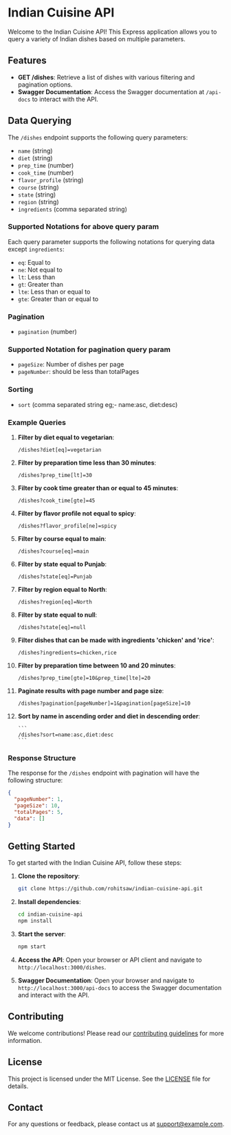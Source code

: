 # Indian Cuisine API

Welcome to the Indian Cuisine API! This Express application allows you to query a variety of Indian dishes based on multiple parameters.

## Features

- **GET /dishes**: Retrieve a list of dishes with various filtering and pagination options.
- **Swagger Documentation**: Access the Swagger documentation at `/api-docs` to interact with the API.

## Data Querying

The `/dishes` endpoint supports the following query parameters:

- `name` (string)
- `diet` (string)
- `prep_time` (number)
- `cook_time` (number)
- `flavor_profile` (string)
- `course` (string)
- `state` (string)
- `region` (string)
- `ingredients` (comma separated string)

### Supported Notations for above query param

Each query parameter supports the following notations for querying data except `ingredients`:

- `eq`: Equal to
- `ne`: Not equal to
- `lt`: Less than
- `gt`: Greater than
- `lte`: Less than or equal to
- `gte`: Greater than or equal to

### Pagination

- `pagination` (number)

### Supported Notation for pagination query param

- `pageSize`: Number of dishes per page
- `pageNumber`: should be less than totalPages

### Sorting

- `sort` (comma separated string eg;- name:asc, diet:desc)

### Example Queries

1. **Filter by diet equal to vegetarian**:

   ```
   /dishes?diet[eq]=vegetarian
   ```

2. **Filter by preparation time less than 30 minutes**:

   ```
   /dishes?prep_time[lt]=30
   ```

3. **Filter by cook time greater than or equal to 45 minutes**:

   ```
   /dishes?cook_time[gte]=45
   ```

4. **Filter by flavor profile not equal to spicy**:

   ```
   /dishes?flavor_profile[ne]=spicy
   ```

5. **Filter by course equal to main**:

   ```
   /dishes?course[eq]=main
   ```

6. **Filter by state equal to Punjab**:

   ```
   /dishes?state[eq]=Punjab
   ```

7. **Filter by region equal to North**:

   ```
   /dishes?region[eq]=North
   ```

8. **Filter by state equal to null**:

   ```
   /dishes?state[eq]=null
   ```

9. **Filter dishes that can be made with ingredients 'chicken' and 'rice'**:

   ```
   /dishes?ingredients=chicken,rice
   ```

10. **Filter by preparation time between 10 and 20 minutes**:

    ```
    /dishes?prep_time[gte]=10&prep_time[lte]=20
    ```

11. **Paginate results with page number and page size**:

    ```
    /dishes?pagination[pageNumber]=1&pagination[pageSize]=10
    ```


12. **Sort by name in ascending order and diet in descending order**:

        ```
        /dishes?sort=name:asc,diet:desc
        ```

### Response Structure

The response for the `/dishes` endpoint with pagination will have the following structure:

```json
{
  "pageNumber": 1,
  "pageSize": 10,
  "totalPages": 5,
  "data": []
}
```

## Getting Started

To get started with the Indian Cuisine API, follow these steps:

1. **Clone the repository**:

   ```bash
   git clone https://github.com/rohitsaw/indian-cuisine-api.git
   ```

2. **Install dependencies**:

   ```bash
   cd indian-cuisine-api
   npm install
   ```

3. **Start the server**:

   ```bash
   npm start
   ```

4. **Access the API**:
   Open your browser or API client and navigate to `http://localhost:3000/dishes`.

5. **Swagger Documentation**:
   Open your browser and navigate to `http://localhost:3000/api-docs` to access the Swagger documentation and interact with the API.

## Contributing

We welcome contributions! Please read our [contributing guidelines](CONTRIBUTING.md) for more information.

## License

This project is licensed under the MIT License. See the [LICENSE](LICENSE) file for details.

## Contact

For any questions or feedback, please contact us at [support@example.com](mailto:support@example.com).

